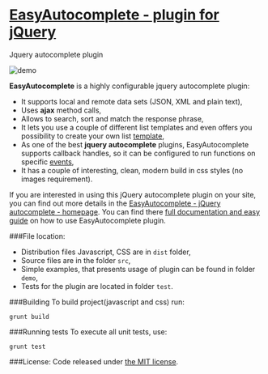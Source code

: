 # <a href='http://easyautocomplete.com' >EasyAutocomplete - plugin for jQuery</a>
Jquery autocomplete plugin


![demo](http://easyautocomplete.com/images/EasyAutocomplete.gif)


**EasyAutocomplete** is a highly configurable jquery autocomplete plugin:
 * It supports local and remote data sets (JSON, XML and plain text),
 * Uses **ajax** method calls,
 * Allows to search, sort and match the response phrase,
 * It lets you use a couple of different list templates and even offers you possibility to create your own list <a href="http://easyautocomplete.com/guide#sec-templates">template</a>,
 * As one of the best **jquery autocomplete** plugins, EasyAutocomplete supports callback handles, so it can be configured to run functions on specific <a href="http://easyautocomplete.com/guide#sec-trigger-event">events</a>,
 * It has a couple of interesting, clean, modern build in css styles (no images requirement).


If you are interested in using this jQuery autocomplete plugin on your site, you can find out more details in the
<a href="http://easyautocomplete.com/">EasyAutocomplete - jQuery autocomplete - homepage</a>. You can find there <a href='http://easyautocomplete.com/guide' >full documentation and easy guide</a> on how to use EasyAutocomplete plugin.

###File location:
* Distribution files Javascript, CSS are in `dist` folder,
* Source files are in the folder `src`,
* Simple examples, that presents usage of plugin can be found in folder `demo`,
* Tests for the plugin are located in folder `test`.

###Building
To build project(javascript and css) run:

`grunt build`

###Running tests
To execute all unit tests, use:

`grunt test`

###License:
Code released under <a href='http://github.com/pawelczak/EasyAutocomplete/blob/master/LICENSE.txt' >the MIT license</a>.

